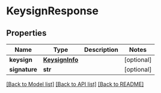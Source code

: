 # KeysignResponse

## Properties
Name | Type | Description | Notes
------------ | ------------- | ------------- | -------------
**keysign** | [**KeysignInfo**](KeysignInfo.md) |  | [optional] 
**signature** | **str** |  | [optional] 

[[Back to Model list]](../README.md#documentation-for-models) [[Back to API list]](../README.md#documentation-for-api-endpoints) [[Back to README]](../README.md)


